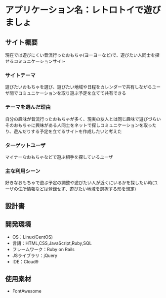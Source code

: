 # アプリケーション名：レトロトイで遊びましょ

## サイト概要
 現在では遊びにくい昔流行ったおもちゃ(ヨーヨーなど)で、遊びたい人同士を探せるコミュニケーションサイト

### サイトテーマ
 遊びたいおもちゃを選び、遊びたい地域や日程をカレンダーで共有しながらユーザ間でコミュニケーションを取り遊ぶ予定を立てて共有できる

### テーマを選んだ理由
 自分の趣味が昔流行ったおもちゃが多く、現実の友人とは同じ趣味で遊びづらい
 そのおもちゃに興味がある人同士をネットで探しコミュニケーションを取ったり、遊んだりする予定を立てるサイトを作成したいと考えた

### ターゲットユーザ
 マイナーなおもちゃなどで遊ぶ相手を探しているユーザ

### 主な利用シーン
 好きなおもちゃで遊ぶ予定の調整や遊びたい人が近くにいるかを探したい時(ユーザの住所情報などは登録せず、遊びたい地域を選択する形を想定)


## 設計書


## 開発環境
- OS：Linux(CentOS)
- 言語：HTML,CSS,JavaScript,Ruby,SQL
- フレームワーク：Ruby on Rails
- JSライブラリ：jQuery
- IDE：Cloud9

## 使用素材
- FontAwesome